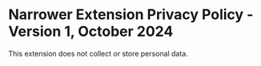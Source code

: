# Narrower Extension Privacy Policy - Version 1, October 2024

This extension does not collect or store personal data.
